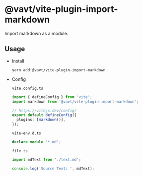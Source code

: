 # @vavt/vite-plugin-import-markdown

Import markdown as a module.

## Usage

- Install

  ```shell
  yarn add @vavt/vite-plugin-import-markdown
  ```

- Config

  `vite.config.ts`

  ```ts
  import { defineConfig } from 'vite';
  import markdown from '@vavt/vite-plugin-import-markdown';

  // https://vitejs.dev/config/
  export default defineConfig({
    plugins: [markdown()],
  });
  ```

  `vite-env.d.ts`

  ```ts
  declare module '*.md';
  ```

  `file.ts`

  ```ts
  import mdText from './text.md';

  console.log('Source Text: ', mdText);
  ```
